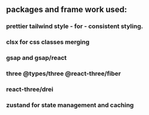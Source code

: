  

 

## packages and frame work used:

###   prettier tailwind style - for - consistent styling.

###   clsx for css classes merging

###   gsap and gsap/react

###   three @types/three @react-three/fiber

###   react-three/drei

###   zustand for state management and caching
